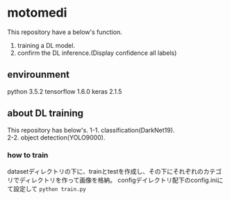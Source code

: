 # motomedi

This repository have a below's function.
1. training a DL model.
2. confirm the DL inference.(Display confidence all labels)

## envirounment
python 3.5.2
tensorflow 1.6.0
keras 2.1.5

## about DL training
This repository has below's.
 1-1. classification(DarkNet19).  
 2-2. object detection(YOLO9000).  

### how to train
datasetディレクトリの下に、trainとtestを作成し、その下にそれぞれのカテゴリでディレクトリを作って画像を格納。
configデイレクトリ配下のconfig.iniにて設定して
`python train.py`
